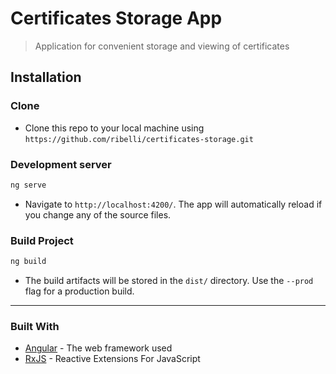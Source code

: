 # Certificates Storage App
> Application for convenient storage and viewing of certificates


## Installation


### Clone

- Clone this repo to your local machine using `https://github.com/ribelli/certificates-storage.git`


### Development server

```bash
ng serve
```
- Navigate to `http://localhost:4200/`. The app will automatically reload if you change any of the source files.


### Build Project

```bash
ng build
```
- The build artifacts will be stored in the `dist/` directory. Use the `--prod` flag for a production build.

---

### Built With

* [Angular](https://github.com/angular/angular) - The web framework used
* [RxJS](https://github.com/ReactiveX/rxjs) - Reactive Extensions For JavaScript
